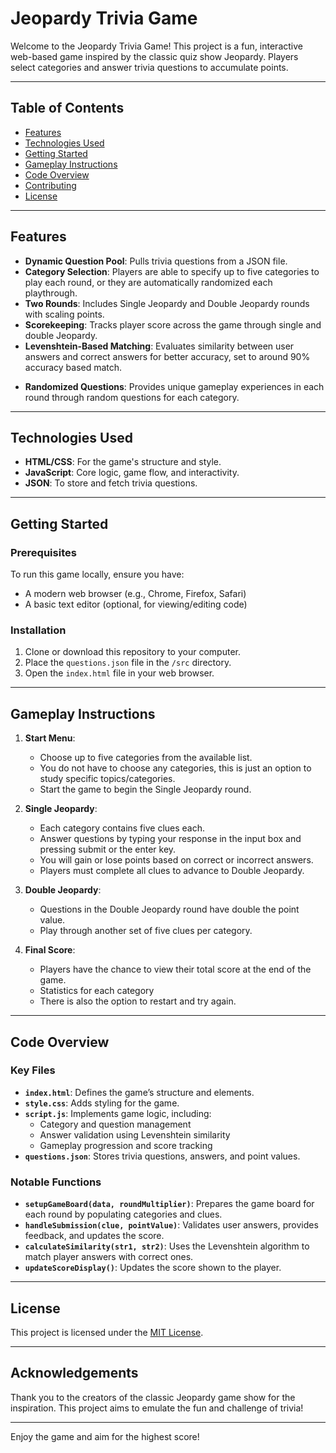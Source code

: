 # Jeopardy Trivia Game

Welcome to the Jeopardy Trivia Game! This project is a fun, interactive web-based game inspired by the classic quiz show Jeopardy. Players select categories and answer trivia questions to accumulate points. 

---

## Table of Contents
- [Features](#features)
- [Technologies Used](#technologies-used)
- [Getting Started](#getting-started)
- [Gameplay Instructions](#gameplay-instructions)
- [Code Overview](#code-overview)
- [Contributing](#contributing)
- [License](#license)

---

## Features
- **Dynamic Question Pool**: Pulls trivia questions from a JSON file.
- **Category Selection**: Players are able to specify up to five categories to play each round, or they are automatically randomized each playthrough.
- **Two Rounds**: Includes Single Jeopardy and Double Jeopardy rounds with scaling points.
- **Scorekeeping**: Tracks player score across the game through single and double Jeopardy.
- **Levenshtein-Based Matching**: Evaluates similarity between user answers and correct answers for better accuracy, set to around 90% accuracy based match.
<!--
- **Responsive Design**: Works on both desktop and mobile devices.
-->
- **Randomized Questions**: Provides unique gameplay experiences in each round through random questions for each category.

---

## Technologies Used
- **HTML/CSS**: For the game's structure and style.
- **JavaScript**: Core logic, game flow, and interactivity.
- **JSON**: To store and fetch trivia questions.

---

## Getting Started
### Prerequisites
To run this game locally, ensure you have:
- A modern web browser (e.g., Chrome, Firefox, Safari)
- A basic text editor (optional, for viewing/editing code)

### Installation
1. Clone or download this repository to your computer.
2. Place the `questions.json` file in the `/src` directory.
3. Open the `index.html` file in your web browser.

---

## Gameplay Instructions
1. **Start Menu**:
   - Choose up to five categories from the available list.
   - You do not have to choose any categories, this is just an option to study specific topics/categories. 
   - Start the game to begin the Single Jeopardy round.

2. **Single Jeopardy**:
   - Each category contains five clues each.
   - Answer questions by typing your response in the input box and pressing submit or the enter key.
   - You will gain or lose points based on correct or incorrect answers.
   - Players must complete all clues to advance to Double Jeopardy.

3. **Double Jeopardy**:
   - Questions in the Double Jeopardy round have double the point value.
   - Play through another set of five clues per category.

4. **Final Score**:
   - Players have the chance to view their total score at the end of the game.
   - Statistics for each category 
   - There is also the option to restart and try again.

---

## Code Overview
### Key Files
- **`index.html`**: Defines the game’s structure and elements.
- **`style.css`**: Adds styling for the game.
- **`script.js`**: Implements game logic, including:
  - Category and question management
  - Answer validation using Levenshtein similarity
  - Gameplay progression and score tracking
- **`questions.json`**: Stores trivia questions, answers, and point values.

### Notable Functions
- **`setupGameBoard(data, roundMultiplier)`**:
  Prepares the game board for each round by populating categories and clues.
- **`handleSubmission(clue, pointValue)`**:
  Validates user answers, provides feedback, and updates the score.
- **`calculateSimilarity(str1, str2)`**:
  Uses the Levenshtein algorithm to match player answers with correct ones.
- **`updateScoreDisplay()`**:
  Updates the score shown to the player.

---
<!--
## Contributing
Contributions are welcome! Here’s how you can help:
1. Fork this repository.
2. Create a new branch (`git checkout -b feature/YourFeatureName`).
3. Make your changes and test them.
4. Commit your changes (`git commit -m "Add feature: YourFeatureName"`).
5. Push your branch (`git push origin feature/YourFeatureName`).
6. Open a Pull Request.

---
-->

## License
This project is licensed under the [MIT License](LICENSE).

---

## Acknowledgements
Thank you to the creators of the classic Jeopardy game show for the inspiration. This project aims to emulate the fun and challenge of trivia!

---

Enjoy the game and aim for the highest score!
